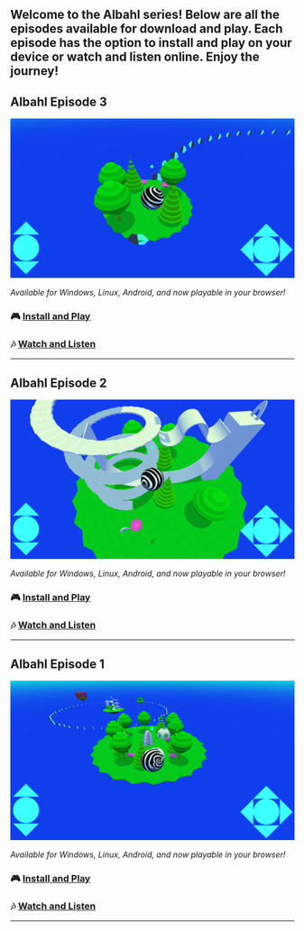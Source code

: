 Welcome to the Albahl series! Below are all the episodes available for download and play. Each episode has the option to install and play on your device or watch and listen online. Enjoy the journey!
---

## Albahl Episode 3

![Albahl Episode 3](assets/bd8.ab3.cover.01.png)  

_Available for Windows, Linux, Android, and now playable in your browser!_  

### 🎮 [Install and Play](https://github.com/jacksonelfersbd8/ab3)  
### 🎶 [Watch and Listen](https://www.youtube.com/watch?v=mofyCt3IP5Y)

---

## Albahl Episode 2

![Albahl Episode 2](assets/bd8.ab2.cover.01.png)  

_Available for Windows, Linux, Android, and now playable in your browser!_  

### 🎮 [Install and Play](https://github.com/jacksonelfersbd8/ab2)  
### 🎶 [Watch and Listen](https://www.youtube.com/watch?v=AR7CT0rJB_c)

---

## Albahl Episode 1

![Albahl Episode 1](assets/bd8.ab1.cover.01.png)  

_Available for Windows, Linux, Android, and now playable in your browser!_  

### 🎮 [Install and Play](https://github.com/jacksonelfersbd8/ab1)  
### 🎶 [Watch and Listen](https://www.youtube.com/watch?v=QJbjhViixj8)

---

